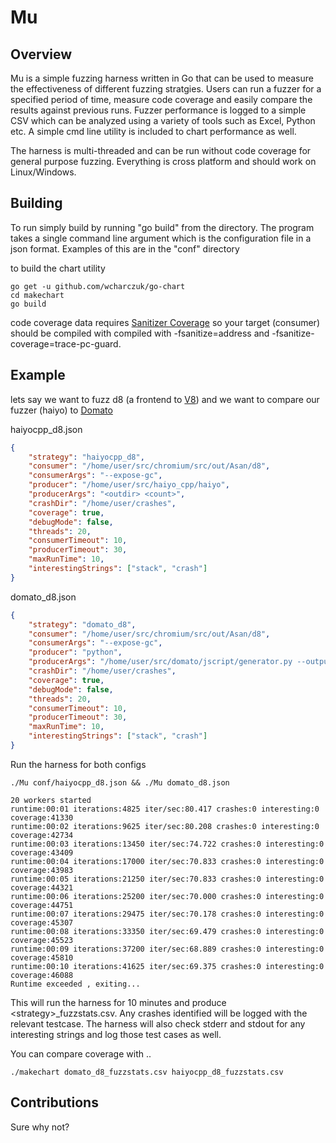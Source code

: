 
# Mu


## Overview

Mu is a simple fuzzing harness written in Go that can be used to measure the effectiveness of different fuzzing stratgies. Users can run a fuzzer for a specified period of time, measure code coverage and easily compare the results against previous runs. Fuzzer performance is logged to a simple CSV which can be analyzed using a variety of tools such as Excel, Python etc. A simple cmd line utility is included to chart performance as well. 

The harness is multi-threaded and can be run without code coverage for general purpose fuzzing. Everything is cross platform and should work on Linux/Windows.  


## Building
To run simply build by running "go build" from the directory.
The program takes a single command line argument which is the configuration file in a json format. Examples of this are in the "conf" directory

to build the chart utility 
```
go get -u github.com/wcharczuk/go-chart
cd makechart
go build
```

code coverage data requires [Sanitizer Coverage](https://clang.llvm.org/docs/SanitizerCoverage.html) so your target (consumer) should be compiled with compiled with -fsanitize=address and -fsanitize-coverage=trace-pc-guard. 

## Example
lets say we want to fuzz d8 (a frontend to [V8](https://v8.dev/)) and we want to compare our fuzzer (haiyo) to [Domato](https://github.com/googleprojectzero/domato)

haiyocpp_d8.json

```json
{
    "strategy": "haiyocpp_d8",
    "consumer": "/home/user/src/chromium/src/out/Asan/d8",
    "consumerArgs": "--expose-gc",
    "producer": "/home/user/src/haiyo_cpp/haiyo",
    "producerArgs": "<outdir> <count>",
    "crashDir": "/home/user/crashes",
    "coverage": true,
    "debugMode": false,
    "threads": 20,
    "consumerTimeout": 10,
    "producerTimeout": 30,
    "maxRunTime": 10,
    "interestingStrings": ["stack", "crash"]
}
```


domato_d8.json
```json
{
    "strategy": "domato_d8",
    "consumer": "/home/user/src/chromium/src/out/Asan/d8",
    "consumerArgs": "--expose-gc",
    "producer": "python",
    "producerArgs": "/home/user/src/domato/jscript/generator.py --output_dir <outdir> --no_of_files <count> ",
    "crashDir": "/home/user/crashes",
    "coverage": true,
    "debugMode": false,
    "threads": 20,
    "consumerTimeout": 10,
    "producerTimeout": 30,
    "maxRunTime": 10,
    "interestingStrings": ["stack", "crash"]
}
```

Run the harness for both configs

```
./Mu conf/haiyocpp_d8.json && ./Mu domato_d8.json

20 workers started
runtime:00:01 iterations:4825 iter/sec:80.417 crashes:0 interesting:0 coverage:41330
runtime:00:02 iterations:9625 iter/sec:80.208 crashes:0 interesting:0 coverage:42734
runtime:00:03 iterations:13450 iter/sec:74.722 crashes:0 interesting:0 coverage:43409
runtime:00:04 iterations:17000 iter/sec:70.833 crashes:0 interesting:0 coverage:43983
runtime:00:05 iterations:21250 iter/sec:70.833 crashes:0 interesting:0 coverage:44321
runtime:00:06 iterations:25200 iter/sec:70.000 crashes:0 interesting:0 coverage:44751
runtime:00:07 iterations:29475 iter/sec:70.178 crashes:0 interesting:0 coverage:45307
runtime:00:08 iterations:33350 iter/sec:69.479 crashes:0 interesting:0 coverage:45523
runtime:00:09 iterations:37200 iter/sec:68.889 crashes:0 interesting:0 coverage:45810
runtime:00:10 iterations:41625 iter/sec:69.375 crashes:0 interesting:0 coverage:46088
Runtime exceeded , exiting...

```

This will run the harness for 10 minutes and produce \<strategy>_fuzzstats.csv. Any crashes identified will be logged with the relevant testcase. The harness will also check stderr and stdout for any interesting strings and log those test cases as well. 

You can compare coverage with ..

```
./makechart domato_d8_fuzzstats.csv haiyocpp_d8_fuzzstats.csv
```

## Contributions
Sure why not?